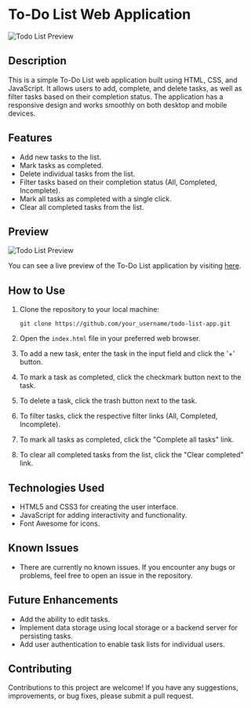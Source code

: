 # To-Do List Web Application

![Todo List Preview](todo-list-preview.png)

## Description

This is a simple To-Do List web application built using HTML, CSS, and JavaScript. It allows users to add, complete, and delete tasks, as well as filter tasks based on their completion status. The application has a responsive design and works smoothly on both desktop and mobile devices.

## Features

- Add new tasks to the list.
- Mark tasks as completed.
- Delete individual tasks from the list.
- Filter tasks based on their completion status (All, Completed, Incomplete).
- Mark all tasks as completed with a single click.
- Clear all completed tasks from the list.

## Preview

![Todo List Preview](todo-list-preview.png)

You can see a live preview of the To-Do List application by visiting [here](link_to_your_live_website).

## How to Use

1. Clone the repository to your local machine:

   ```
   git clone https://github.com/your_username/todo-list-app.git
   
   ```

2. Open the `index.html` file in your preferred web browser.

3. To add a new task, enter the task in the input field and click the '+' button.

4. To mark a task as completed, click the checkmark button next to the task.

5. To delete a task, click the trash button next to the task.

6. To filter tasks, click the respective filter links (All, Completed, Incomplete).

7. To mark all tasks as completed, click the "Complete all tasks" link.

8. To clear all completed tasks from the list, click the "Clear completed" link.

## Technologies Used

- HTML5 and CSS3 for creating the user interface.
- JavaScript for adding interactivity and functionality.
- Font Awesome for icons.

## Known Issues

- There are currently no known issues. If you encounter any bugs or problems, feel free to open an issue in the repository.

## Future Enhancements

- Add the ability to edit tasks.
- Implement data storage using local storage or a backend server for persisting tasks.
- Add user authentication to enable task lists for individual users.

## Contributing

Contributions to this project are welcome! If you have any suggestions, improvements, or bug fixes, please submit a pull request.
